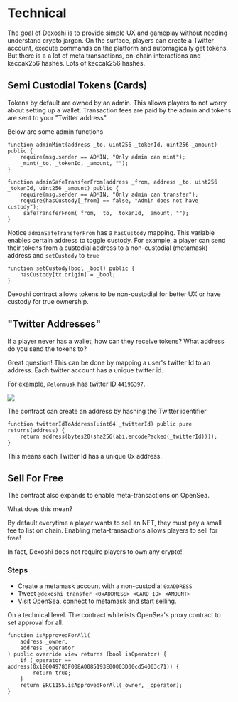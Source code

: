# Technical

The goal of Dexoshi is to provide simple UX and gameplay without needing understand crypto jargon. On the surface, players can create a Twitter account, execute commands on the platform and automagically get tokens. But there is a a lot of meta transactions, on-chain interactions and keccak256 hashes. Lots of keccak256 hashes.

## Semi Custodial Tokens (Cards)

Tokens by default are owned by an admin. This allows players to not worry about setting up a wallet. Transaction fees are paid by the admin and tokens are sent to your "Twitter address".

Below are some admin functions

```solidity
function adminMint(address _to, uint256 _tokenId, uint256 _amount) public {
    require(msg.sender == ADMIN, "Only admin can mint");
    _mint(_to, _tokenId, _amount, "");
}
```

```solidity
function adminSafeTransferFrom(address _from, address _to, uint256 _tokenId, uint256 _amount) public {
    require(msg.sender == ADMIN, "Only admin can transfer");
    require(hasCustody[_from] == false, "Admin does not have custody");
    _safeTransferFrom(_from, _to, _tokenId, _amount, "");
}
```

Notice `adminSafeTransferFrom` has a `hasCustody` mapping. This variable enables certain address to toggle custody. For example, a player can send their tokens from a custodial address to a non-custodial (metamask) address and `setCustody` to `true`

```solidity
function setCustody(bool _bool) public {
    hasCustody[tx.origin] = _bool;
}
```

Dexoshi contract allows tokens to be non-custodial for better UX or have custody for true ownership.

## "Twitter Addresses"

If a player never has a wallet, how can they receive tokens? What address do you send the tokens to?

Great question! This can be done by mapping a user's twitter Id to an address. Each twitter account has a unique twitter id.

For example, `@elonmusk` has twitter ID `44196397`.

![](https://user-images.githubusercontent.com/19412160/210456096-f5ffd607-bf93-4cc6-8861-fbe80de63904.png)

The contract can create an address by hashing the Twitter identifier

```solidity
function twitterIdToAddress(uint64 _twitterId) public pure returns(address) {
    return address(bytes20(sha256(abi.encodePacked(_twitterId))));
}
```

This means each Twitter Id has a unique 0x address.

## Sell For Free

The contract also expands to enable meta-transactions on OpenSea.

What does this mean?

By default everytime a player wants to sell an NFT, they must pay a small fee to list on chain. Enabling meta-transactions allows players to sell for free!

In fact, Dexoshi does not require players to own any crypto!

### Steps

* Create a metamask account with a non-custodial `0xADDRESS`
* Tweet `@dexoshi transfer <0xADDRESS> <CARD_ID> <AMOUNT>`
* Visit OpenSea, connect to metamask and start selling.

On a technical level. The contract whitelists OpenSea's proxy contract to set approval for all.

```solidity
function isApprovedForAll(
    address _owner,
    address _operator
) public override view returns (bool isOperator) {
    if (_operator == address(0x1E0049783F008A0085193E00003D00cd54003c71)) {
        return true;
    }
    return ERC1155.isApprovedForAll(_owner, _operator);
}
```

